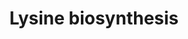 ---
annotations:
- id: PW:0000074
  parent: classic metabolic pathway
  type: Pathway Ontology
  value: lysine biosynthetic pathway
- id: PW:0000002
  parent: classic metabolic pathway
  type: Pathway Ontology
  value: classic metabolic pathway
authors:
- M.Braymer
- MaintBot
- Ddigles
- Egonw
- Eweitz
- Khanspers
citedin: ''
communities: []
description: 'S. cerevisiae synthesizes the essential amino acid L-lysine via the
  L-alpha-aminoadipic acid pathway instead of the diaminopmelate pathway (CITS: [10714900]).  Originally
  proposed to be characteristic of fungi, recent studies suggest prokaryotes also
  synthesize lysine via the alpha-aminoadipic acid pathway (CITS: [11029074]). Intermediates
  in this pathway are often incorporated into secondary metabolites.  For example,
  it has been well- studied that alpha-aminoadipate is required for penicillin production
  (CITS: [10714900]).    Regulation of the lysine biosynthetic pathway in S. cerevisiae
  is an interaction between general amino acid control (via Gcn4p) (CITS: [Hinnebusch]),
  feedback inhibition of homocitrate synthase activity by lysine (CITS: [10103047]),
  and induction of Lys14p by alpha-aminoadipate semialdehyde (CITS: [10975256]).   Source:
  [SGD pathways](http://pathway.yeastgenome.org/server.html)'
last-edited: 2025-06-24
ndex: null
organisms:
- Saccharomyces cerevisiae
redirect_from:
- /index.php/Pathway:WP533
- /instance/WP533
- /instance/WP533_r139602
revision: r139602
schema-jsonld:
- '@context': https://schema.org/
  '@id': https://wikipathways.github.io/pathways/WP533.html
  '@type': Dataset
  creator:
    '@type': Organization
    name: WikiPathways
  description: 'S. cerevisiae synthesizes the essential amino acid L-lysine via the
    L-alpha-aminoadipic acid pathway instead of the diaminopmelate pathway (CITS:
    [10714900]).  Originally proposed to be characteristic of fungi, recent studies
    suggest prokaryotes also synthesize lysine via the alpha-aminoadipic acid pathway
    (CITS: [11029074]). Intermediates in this pathway are often incorporated into
    secondary metabolites.  For example, it has been well- studied that alpha-aminoadipate
    is required for penicillin production (CITS: [10714900]).    Regulation of the
    lysine biosynthetic pathway in S. cerevisiae is an interaction between general
    amino acid control (via Gcn4p) (CITS: [Hinnebusch]), feedback inhibition of homocitrate
    synthase activity by lysine (CITS: [10103047]), and induction of Lys14p by alpha-aminoadipate
    semialdehyde (CITS: [10975256]).   Source: [SGD pathways](http://pathway.yeastgenome.org/server.html)'
  keywords:
  - (1R,2S)-homoisocitrate
  - (S)-2-amino-6-oxohexanoate
  - 2-oxoadipate
  - 2-oxoglutarate
  - AMP
  - ARO8
  - ATP
  - CO2
  - Coenzyme A
  - H+
  - Homocitrate
  - H₂O
  - L-2-aminoadipate
  - L-Saccharopine
  - L-glutamate
  - L-lysine
  - LYS1
  - LYS12
  - LYS2
  - LYS20
  - LYS21
  - LYS4
  - LYS9
  - NAD+
  - NADH
  - NADP+
  - NADPH
  - acetyl-CoA
  - cis-homoaconitate
  - diphosphate
  license: CC0
  name: Lysine biosynthesis
seo: CreativeWork
title: Lysine biosynthesis
wpid: WP533
---